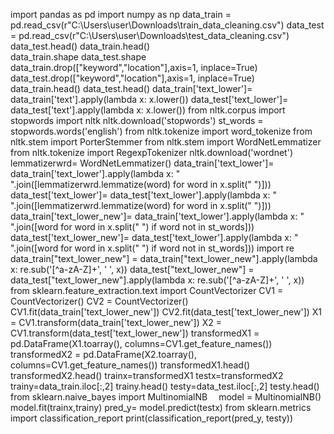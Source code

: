 import pandas as pd
import numpy as np
data_train = pd.read_csv(r"C:\Users\user\Downloads\train_data_cleaning.csv")
data_test = pd.read_csv(r"C:\Users\user\Downloads\test_data_cleaning.csv")
data_test.head()
data_train.head()	
data_train.shape
data_test.shape
data_train.drop(["keyword","location"],axis=1, inplace=True)
data_test.drop(["keyword","location"],axis=1, inplace=True)
data_train.head()
data_test.head()
data_train['text_lower']= data_train['text'].apply(lambda x: x.lower())
data_test['text_lower']= data_test['text'].apply(lambda x: x.lower())
from nltk.corpus import stopwords
import nltk
nltk.download('stopwords')
st_words = stopwords.words('english')
from nltk.tokenize import word_tokenize
from nltk.stem import PorterStemmer
from nltk.stem import WordNetLemmatizer
from nltk.tokenize import RegexpTokenizer
nltk.download('wordnet')
lemmatizerwrd= WordNetLemmatizer()
data_train['text_lower']= data_train['text_lower'].apply(lambda x: " ".join([lemmatizerwrd.lemmatize(word) for word in x.split(" ")]))
data_test['text_lower']= data_test['text_lower'].apply(lambda x: " ".join([lemmatizerwrd.lemmatize(word) for word in x.split(" ")]))
data_train['text_lower_new']= data_train['text_lower'].apply(lambda x: " ".join([word for word in x.split(" ") if word not in st_words]))
data_test['text_lower_new']= data_test['text_lower'].apply(lambda x: " ".join([word for word in x.split(" ") if word not in st_words]))
import re
data_train["text_lower_new"] = data_train["text_lower_new"].apply(lambda x: re.sub('[^a-zA-Z]+', ' ', x))
data_test["text_lower_new"] = data_test["text_lower_new"].apply(lambda x: re.sub('[^a-zA-Z]+', ' ', x))
from sklearn.feature_extraction.text import CountVectorizer
CV1 = CountVectorizer()
CV2 = CountVectorizer()
CV1.fit(data_train['text_lower_new'])
CV2.fit(data_test['text_lower_new'])
X1 = CV1.transform(data_train['text_lower_new'])
X2 = CV1.transform(data_test['text_lower_new'])	
transformedX1 = pd.DataFrame(X1.toarray(), columns=CV1.get_feature_names())
transformedX2 = pd.DataFrame(X2.toarray(), columns=CV1.get_feature_names())
transformedX1.head()
transformedX2.head()
trainx=transformedX1
testx=transformedX2
trainy=data_train.iloc[:,2]
trainy.head()
testy=data_test.iloc[:,2]
testy.head()
from sklearn.naive_bayes import MultinomialNB 
model = MultinomialNB()
model.fit(trainx,trainy)
pred_y= model.predict(testx)
from sklearn.metrics import classification_report
print(classification_report(pred_y, testy))
